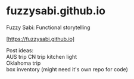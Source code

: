 # fuzzysabi.github.io
Fuzzy Sabi: Functional storytelling

[https://fuzzysabi.github.io]

Post ideas:   
AUS trip
CN trip
kitchen light   
Oklahoma trip   
box inventory (might need it's own repo for code)   
